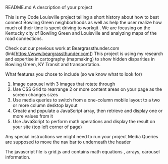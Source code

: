 README.md
A description of your project

This is my Code Louisville project telling a short history about how to best connect Bowling Green neighborhoods as well as help the user realize how much of their time is spent driving to workgit . We are focusing on the Kentucky city of Bowling Green and Louisville and analyzing maps of the road connections. 




Check out our previous work at Beargrassthunder.com (link[https://www.beargrassthunder.com])
This project is using my research and expertise in cartography (mapmaking) to show hidden disparities in Bowling Green, KY Transit and transportation.
 
What features you chose to include (so we know what to look for)

1. Image carousel with 3 images that rotate through
2. Use CSS Grid to rearrange 2 or more content areas on your page as the screen changes sizes
3. Use media queries to switch from a one-column mobile layout to a two or more column desktop layout 
4. Create and populate a JavaScript array, then retrieve and display one or more values from it
5. Use JavaScript to perform math operations and display the result on your site (top left corner of page)


Any special instructions we might need to run your project
 Media Queries are supposed to move the nav bar to underneath the header




The javascript file is grid.js and contains math equations , arrays, carousel information.

